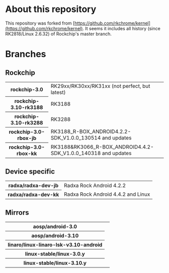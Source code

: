 # About this repository

This repository was forked from [https://github.com/rkchrome/kernel](https://github.com/rkchrome/kernel). It seems it includes all history (since RK2818/Linux 2.6.32) of Rockchip's master branch.

# Branches

## Rockchip

<table>
  <tr>
    <th>rockchip-3.0</th>
    <td>RK29xx/RK30xx/RK31xx (not perfect, but latest)</td>
  </tr>
  <tr>
    <th>rockchip-3.10-rk3188</th>
    <td>RK3188</td>
  </tr>
  <tr>
    <th>rockchip-3.10-rk3288</th>
    <td>RK3288</td>
  </tr>
  <tr>
    <th>rockchip-3.0-rbox-jb</th>
    <td>RK3188_R-BOX_ANDROID4.2.2-SDK_V1.0.0_130514 and updates</td>
  </tr>
  <tr>
    <th>rockchip-3.0-rbox-kk</th>
    <td>RK3188&RK3066_R-BOX_ANDROID4.4.2-SDK_V1.0.0_140318 and updates</td>
  </tr>
</table>

## Device specific

<table>
  <tr>
    <th>radxa/radxa-dev-jb</th>
    <td>Radxa Rock Android 4.2.2</td>
  </tr>
  <tr>
    <th>radxa/radxa-dev-kk</th>
    <td>Radxa Rock Android 4.4.2 and Linux</td>
  </tr>
</table>

## Mirrors

<table>
  <tr>
    <th>aosp/android-3.0</th>
    <td></td>
  </tr>
  <tr>
    <th>aosp/android-3.10</th>
    <td></td>
  </tr>
  <tr>
    <th>linaro/linux-linaro-lsk-v3.10-android</th>
    <td></td>
  </tr>
  <tr>
    <th>linux-stable/linux-3.0.y</th>
    <td></td>
  </tr>
  <tr>
    <th>linux-stable/linux-3.10.y</th>
    <td></td>
  </tr>
</table>